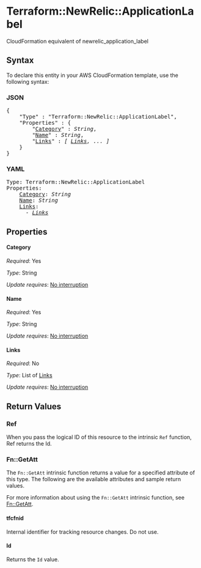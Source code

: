# Terraform::NewRelic::ApplicationLabel

CloudFormation equivalent of newrelic_application_label

## Syntax

To declare this entity in your AWS CloudFormation template, use the following syntax:

### JSON

<pre>
{
    "Type" : "Terraform::NewRelic::ApplicationLabel",
    "Properties" : {
        "<a href="#category" title="Category">Category</a>" : <i>String</i>,
        "<a href="#name" title="Name">Name</a>" : <i>String</i>,
        "<a href="#links" title="Links">Links</a>" : <i>[ <a href="links.md">Links</a>, ... ]</i>
    }
}
</pre>

### YAML

<pre>
Type: Terraform::NewRelic::ApplicationLabel
Properties:
    <a href="#category" title="Category">Category</a>: <i>String</i>
    <a href="#name" title="Name">Name</a>: <i>String</i>
    <a href="#links" title="Links">Links</a>: <i>
      - <a href="links.md">Links</a></i>
</pre>

## Properties

#### Category

_Required_: Yes

_Type_: String

_Update requires_: [No interruption](https://docs.aws.amazon.com/AWSCloudFormation/latest/UserGuide/using-cfn-updating-stacks-update-behaviors.html#update-no-interrupt)

#### Name

_Required_: Yes

_Type_: String

_Update requires_: [No interruption](https://docs.aws.amazon.com/AWSCloudFormation/latest/UserGuide/using-cfn-updating-stacks-update-behaviors.html#update-no-interrupt)

#### Links

_Required_: No

_Type_: List of <a href="links.md">Links</a>

_Update requires_: [No interruption](https://docs.aws.amazon.com/AWSCloudFormation/latest/UserGuide/using-cfn-updating-stacks-update-behaviors.html#update-no-interrupt)

## Return Values

### Ref

When you pass the logical ID of this resource to the intrinsic `Ref` function, Ref returns the Id.

### Fn::GetAtt

The `Fn::GetAtt` intrinsic function returns a value for a specified attribute of this type. The following are the available attributes and sample return values.

For more information about using the `Fn::GetAtt` intrinsic function, see [Fn::GetAtt](https://docs.aws.amazon.com/AWSCloudFormation/latest/UserGuide/intrinsic-function-reference-getatt.html).

#### tfcfnid

Internal identifier for tracking resource changes. Do not use.

#### Id

Returns the <code>Id</code> value.

